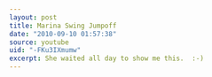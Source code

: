 ```yaml
---
layout: post
title: Marina Swing Jumpoff
date: "2010-09-10 01:57:38"
source: youtube
uid: "-FKu3IXmumw"
excerpt: She waited all day to show me this.  :-)
---
```

